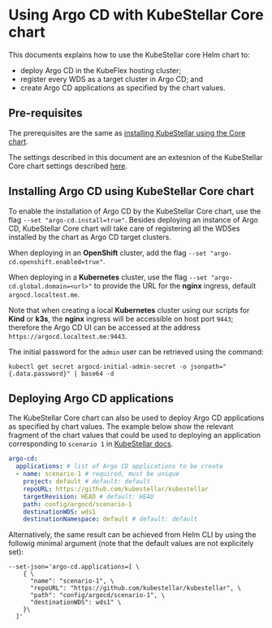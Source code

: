 # Using Argo CD with KubeStellar Core chart

This documents explains how to use the KubeStellar core Helm chart to:

- deploy Argo CD in the KubeFlex hosting cluster;
- register every WDS as a target cluster in Argo CD; and
- create Argo CD applications as specified by the chart values.

## Pre-requisites

The prerequisites are the same as [installing KubeStellar using the Core chart](core-chart.md#pre-requisites).

The settings described in this document are an extesnion of the KubeStellar Core chart settings described [here](core-chart.md#kubestellar-core-chart-values).

## Installing Argo CD using KubeStellar Core chart

To enable the installation of Argo CD by the KubeStellar Core chart, use the flag `--set "argo-cd.install=true"`. Besides deploying an instance of Argo CD, KubeStellar Core chart will take care of registering all the WDSes installed by the chart as Argo CD target clusters.

When deploying in an **OpenShift** cluster, add the flag `--set "argo-cd.openshift.enabled=true"`.

When deploying in a **Kubernetes** cluster, use the flag `--set "argo-cd.global.domain=<url>"` to provide the URL for the **nginx** ingress, default `argocd.localtest.me`.

Note that when creating a local **Kubernetes** cluster using our scripts for **Kind** or **k3s**, the **nginx** ingress will be accessible on host port `9443`; therefore the Argo CD UI can be accessed at the address `https://argocd.localtest.me:9443`.

The initial password for the `admin` user can be retrieved using the command:

```shell
kubectl get secret argocd-initial-admin-secret -o jsonpath="{.data.password}" | base64 -d
```

## Deploying Argo CD applications

The KubeStellar Core chart can also be used to deploy Argo CD applications as specified by chart values. The example below show the relevant fragment of the chart values that could be used to deploying an application corresponding to `scenario 1` in [KubeStellar docs](example-scenarios.md#scenario-1---multi-cluster-workload-deployment-with-kubectl).

```yaml
argo-cd:
  applications: # list of Argo CD applications to be create
  - name: scenario-1 # required, must be unique
    project: default # default: default
    repoURL: https://github.com/kubestellar/kubestellar
    targetRevision: HEAD # default: HEAD
    path: config/argocd/scenario-1
    destinationWDS: wds1
    destinationNamespace: default # default: default
```

Alternatively, the same result can be achieved from Helm CLI by using the followig minimal argument (note that the default values are not explicitely set):

```shell
--set-json='argo-cd.applications=[ \
    { \
      "name": "scenario-1", \
      "repoURL": "https://github.com/kubestellar/kubestellar", \
      "path": "config/argocd/scenario-1", \
      "destinationWDS": wds1" \
    }\
  ]'
```
